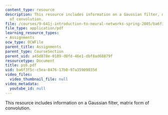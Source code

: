 ```yaml
---
content_type: resource
description: This resource includes information on a Gaussian filter, matrix form
  of convolution.
file: /courses/9-641j-introduction-to-neural-networks-spring-2005/ba6f3f5cc5ea847617b097a35909035d_ps6.pdf
file_type: application/pdf
learning_resource_types:
- Assignments
ocw_type: OCWFile
parent_title: Assignments
parent_type: CourseSection
parent_uid: a45d878e-0189-d0fd-46e1-dbf8ad68879f
resourcetype: Document
title: ps6.pdf
uid: ba6f3f5c-c5ea-8476-17b0-97a35909035d
video_files:
  video_thumbnail_file: null
video_metadata:
  youtube_id: null
---
```

This resource includes information on a Gaussian filter, matrix form of convolution.

